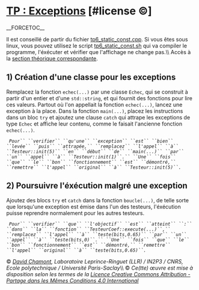 # [TP : Exceptions](README.md) \[\#license ©\]

\_\_FORCETOC\_\_

Il est conseillé de partir du fichier [tp6\_static\_const.cpp](coefs-old/tp6_static_const.cpp.md). Si vous êtes sous linux, vous pouvez utilisez le script [tp6\_static\_const.sh](coefs-old/tp6_static_const.sh.md) qui va compiler le programme, l'éxécuter et vérifier que l'affichage ne change pas.\\\\ Accès à la [section théorique correspondante](ComplementExceptions.md).

## 1\) Création d'une classe pour les exceptions

Remplacez la fonction `echec(...)` par une classe `Echec`, qui se construit à partir d'un entier et d'une `std::string`, et qui fournit des fonctions pour lire ces valeurs. Partout où l'on appellait la fonction `echec(...)`, lancez une exception à la place. Dans la fonction `main(...)`, placez les instructions dans un bloc `try` et ajoutez une clause `catch` qui attrape les exceptions de type `Echec` et affiche leur contenu, comme le faisait l'ancienne fonction `echec(...)`.

` `*`Pour`` ``verifier`` ``qu'une`` ``exception`` ``est`` ``bien`` ``levée`` ``puis`` ``attrapée,`` ``remplacez`` ``l'appel`` ``à`` ``Testeur::init(5)`` ``en`` ``début`` ``de`` ``main(...)`` ``par`` ``un`` ``appel`` ``à`` ``Testeur::init(1)``.`` ``Une`` ``fois`` ``que`` ``le`` ``bon`` ``fonctionnement`` ``est`` ``démontré,`` ``remettre`` ``l'appel`` ``original`` ``à`` ``Testeur::init(5)``.`*

## 2\) Poursuivre l'éxécution malgré une exception

Ajoutez des blocs `try` et `catch` dans la fonction `boucle(...)`, de telle sorte que lorsqu'une exception est émise dans l'un des testeurs, l'éxécution puisse reprendre normalement pour les autres testeurs.

` `*`Pour`` ``verifier`` ``que`` ``l'objectif`` ``est`` ``atteint`` ``:`` ``dans`` ``la`` ``fonction`` ``TesteurCoef::execute(...)``,`` ``remplacez`` ``l'appel`` ``à`` ``teste(bits,0.65)`` ``par`` ``un`` ``appel`` ``à`` ``teste(bits,0)``.`` ``Une`` ``fois`` ``que`` ``le`` ``bon`` ``fonctionnement`` ``est`` ``démontré,`` ``remettre`` ``l'appel`` ``original`` ``à`` ``teste(bits,0.65)``.`*

© *[David Chamont](http://llr.in2p3.fr/spip.php?page=view_person&personID=121), Laboratoire Leprince-Ringuet (LLR) / IN2P3 / CNRS, Ecole polytechnique / Université Paris-Saclay*\\\\ © *Ce(tte) œuvre est mise à disposition selon les termes de la [Licence Creative Commons Attribution - Partage dans les Mêmes Conditions 4.0 International](http://creativecommons.org/licenses/by-sa/4.0/)*
